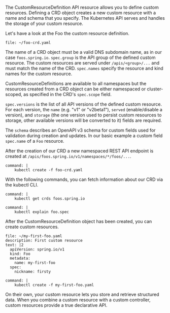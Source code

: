 The CustomResourceDefinition API resource allows you to define custom resources. Defining a CRD object creates a new custom resource with a name and schema that you specify. The Kubernetes API serves and handles the storage of your custom resource. 

Let's have a look at the Foo the custom resource definition.
```editor:open-file
file: ~/foo-crd.yaml
```
The name of a CRD object must be a valid DNS subdomain name, as in our case `foos.spring.io`. 
`spec.group` is the API group of the defined custom resource. The custom resources are served under `/apis/<group>/...` and must match the name of the CRD.
`spec.names` specify the resource and kind names for the custom resource.

CustomResourceDefinitions are available to all namespaces but the resources created from a CRD object can be either namespaced or cluster-scoped, as specified in the CRD's `spec.scope` field.

`spec.versions` is the list of all API versions of the defined custom resource. For each version, the `name` (e.g. "v1" or "v2beta1"), `served` (enable/disable a version), and `storage` (the one version used to persist custom resources to storage, other available versions will be converted to it) fields are required.

The `schema` describes an OpenAPI v3 schema for custom fields used for validation during creation and updates. In our basic example a custom field `spec.name` of a `Foo` resource.


After the creation of our CRD a new namespaced REST API endpoint is created at `/apis/foos.spring.io/v1/namespaces/*/foos/...`.
```terminal:execute
command: |
    kubectl create -f foo-crd.yaml
```

With the following commands, you can fetch information about our CRD via the kubectl CLI.
```terminal:execute
command: |
    kubectl get crds foos.spring.io
```
```terminal:execute
command: |
    kubectl explain foo.spec
```

After the CustomResourceDefinition object has been created, you can create custom resources.
```editor:append-lines-to-file
file: ~/my-first-foo.yaml
description: First custom resource
text: |2
  apiVersion: spring.io/v1
  kind: Foo
  metadata:
    name: my-first-foo
  spec:
    nickname: firsty
```
```terminal:execute
command: |
    kubectl create -f my-first-foo.yaml
```

On their own, your custom resource lets you store and retrieve structured data. When you combine a custom resource with a custom controller, custom resources provide a true declarative API.